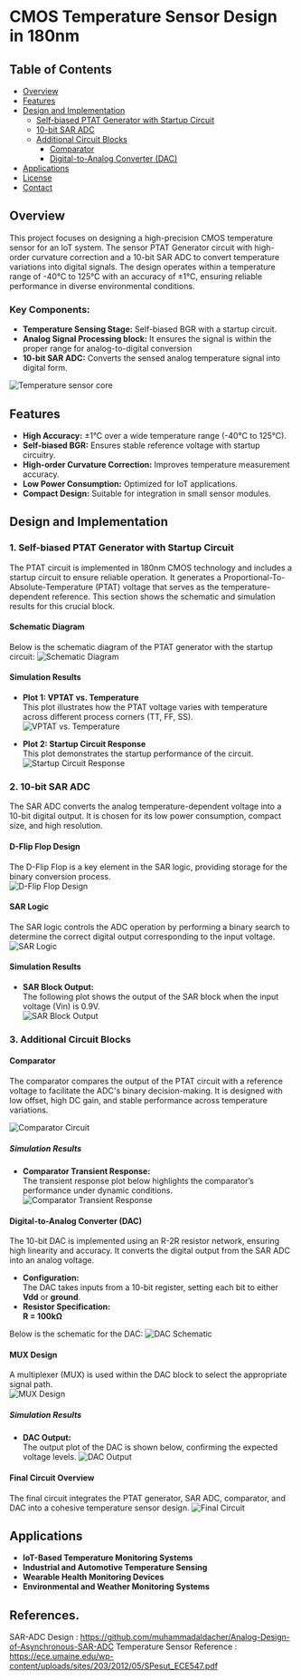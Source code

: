 # CMOS Temperature Sensor Design in 180nm

## Table of Contents
- [Overview](#overview)
- [Features](#features)
- [Design and Implementation](#design-and-implementation)
  - [Self-biased PTAT Generator with Startup Circuit](#1-self-biased-ptat-generator-with-startup-circuit)
  - [10-bit SAR ADC](#2-10-bit-sar-adc)
  - [Additional Circuit Blocks](#3-additional-circuit-blocks)
    - [Comparator](#comparator)
    - [Digital-to-Analog Converter (DAC)](#digital-to-analog-converter-dac)
- [Applications](#applications)
- [License](#license)
- [Contact](#contact)

## Overview
This project focuses on designing a high-precision CMOS temperature sensor for an IoT system. The sensor PTAT Generator circuit with high-order curvature correction and a 10-bit SAR ADC to convert temperature variations into digital signals. The design operates within a temperature range of -40°C to 125°C with an accuracy of ±1°C, ensuring reliable performance in diverse environmental conditions.

### Key Components:
- **Temperature Sensing Stage:** Self-biased BGR with a startup circuit.
- **Analog Signal Processing block:** It ensures the signal is within the proper range for analog-to-digital conversion
- **10-bit SAR ADC:** Converts the sensed analog temperature signal into digital form.
  
![Temperature sensor core](https://github.com/user-attachments/assets/c2708644-8b8d-41db-8664-8ff3d0ab4acc)


## Features
- **High Accuracy:** ±1°C over a wide temperature range (-40°C to 125°C).
- **Self-biased BGR:** Ensures stable reference voltage with startup circuitry.
- **High-order Curvature Correction:** Improves temperature measurement accuracy.
- **Low Power Consumption:** Optimized for IoT applications.
- **Compact Design:** Suitable for integration in small sensor modules.

## Design and Implementation

### 1. Self-biased PTAT Generator with Startup Circuit
The PTAT circuit is implemented in 180nm CMOS technology and includes a startup circuit to ensure reliable operation. It generates a Proportional-To-Absolute-Temperature (PTAT) voltage that serves as the temperature-dependent reference. This section shows the schematic and simulation results for this crucial block.

#### Schematic Diagram
Below is the schematic diagram of the PTAT generator with the startup circuit:
![Schematic Diagram](https://github.com/user-attachments/assets/ea943e14-c43c-44d8-83c1-bf43fdf86695)

#### Simulation Results
- **Plot 1: VPTAT vs. Temperature**  
  This plot illustrates how the PTAT voltage varies with temperature across different process corners (TT, FF, SS).  
  ![VPTAT vs. Temperature](https://github.com/user-attachments/assets/75892cc6-c4fc-423b-8150-84b5c7464279)

- **Plot 2: Startup Circuit Response**  
  This plot demonstrates the startup performance of the circuit.  
  ![Startup Circuit Response](https://github.com/user-attachments/assets/5f16e3bd-f9f8-48f7-9233-eccd9eb4d916)

### 2. 10-bit SAR ADC
The SAR ADC converts the analog temperature-dependent voltage into a 10-bit digital output. It is chosen for its low power consumption, compact size, and high resolution.

#### D-Flip Flop Design
The D-Flip Flop is a key element in the SAR logic, providing storage for the binary conversion process.  
![D-Flip Flop Design](https://github.com/user-attachments/assets/ac76bdca-afd7-425e-8953-b2da08adf016)

#### SAR Logic
The SAR logic controls the ADC operation by performing a binary search to determine the correct digital output corresponding to the input voltage.  
![SAR Logic](https://github.com/user-attachments/assets/c6e3d139-ef97-44da-8e33-0086dc17de69)

#### Simulation Results
- **SAR Block Output:**  
  The following plot shows the output of the SAR block when the input voltage (Vin) is 0.9V.  
  ![SAR Block Output](https://github.com/user-attachments/assets/12b13c16-965a-4913-bd8f-dfef2de3de64)

### 3. Additional Circuit Blocks

#### Comparator
The comparator compares the output of the PTAT circuit with a reference voltage to facilitate the ADC's binary decision-making. It is designed with low offset, high DC gain, and stable performance across temperature variations.

![Comparator Circuit](https://github.com/user-attachments/assets/35b8a7cf-2c28-4340-b3fd-bfa0e64b93e9)

##### Simulation Results
- **Comparator Transient Response:**  
  The transient response plot below highlights the comparator’s performance under dynamic conditions.  
  ![Comparator Transient Response](https://github.com/user-attachments/assets/12b13c16-965a-4913-bd8f-dfef2de3de64)

#### Digital-to-Analog Converter (DAC)
The 10-bit DAC is implemented using an R-2R resistor network, ensuring high linearity and accuracy. It converts the digital output from the SAR ADC into an analog voltage.

- **Configuration:**  
  The DAC takes inputs from a 10-bit register, setting each bit to either **Vdd** or **ground**.
- **Resistor Specification:**  
  **R = 100kΩ**

Below is the schematic for the DAC:
![DAC Schematic](https://github.com/user-attachments/assets/fd2756c2-1d00-49cf-8c84-88a3e7008ece)

#### MUX Design
A multiplexer (MUX) is used within the DAC block to select the appropriate signal path.  
![MUX Design](https://github.com/user-attachments/assets/c3ba7d09-8d14-4a33-83aa-e9eb695914af)

##### Simulation Results
- **DAC Output:**  
  The output plot of the DAC is shown below, confirming the expected voltage levels.
  ![DAC Output](https://github.com/user-attachments/assets/03235c65-dcfa-42cc-b370-8bb62d10de51)

#### Final Circuit Overview
The final circuit integrates the PTAT generator, SAR ADC, comparator, and DAC into a cohesive temperature sensor design.
![Final Circuit](https://github.com/user-attachments/assets/408de835-c0e3-4284-bfed-928fb9e3d66e)

## Applications
- **IoT-Based Temperature Monitoring Systems**
- **Industrial and Automotive Temperature Sensing**
- **Wearable Health Monitoring Devices**
- **Environmental and Weather Monitoring Systems**

## References.
SAR-ADC Design :  https://github.com/muhammadaldacher/Analog-Design-of-Asynchronous-SAR-ADC
Temperature Sensor Reference :  https://ece.umaine.edu/wp-content/uploads/sites/203/2012/05/SPesut_ECE547.pdf
